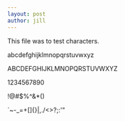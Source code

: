```yaml
---
layout: post
author: jill
---
```

This file was to test characters.


abcdefghijklmnopqrstuvwxyz

ABCDEFGHIJKLMNOPQRSTUVWXYZ

1234567890

!@#$%^&*()

`~-_=+[]{}\|,./<>?;:'"